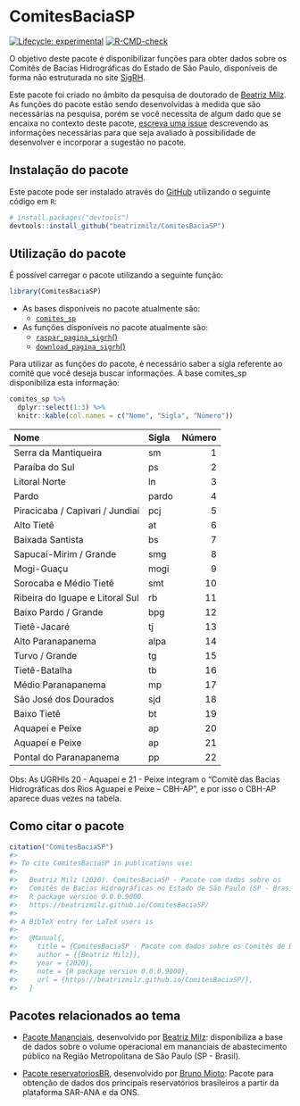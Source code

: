 
<!-- README.md is generated from README.Rmd. Please edit that file -->

# ComitesBaciaSP

<!-- badges: start -->

[![Lifecycle:
experimental](https://img.shields.io/badge/lifecycle-experimental-orange.svg)](https://www.tidyverse.org/lifecycle/#experimental)
[![R-CMD-check](https://github.com/beatrizmilz/ComitesBaciaSP/workflows/R-CMD-check/badge.svg)](https://github.com/beatrizmilz/ComitesBaciaSP/actions)
<!-- badges: end -->

O objetivo deste pacote é disponibilizar funções para obter dados sobre
os Comitês de Bacias Hidrográficas do Estado de São Paulo, disponíveis
de forma não estruturada no site [SigRH](https://sigrh.sp.gov.br/).

Este pacote foi criado no âmbito da pesquisa de doutorado de [Beatriz
Milz](https://beatrizmilz.com). As funções do pacote estão sendo
desenvolvidas à medida que são necessárias na pesquisa, porém se você
necessita de algum dado que se encaixa no contexto deste pacote,
[escreva uma
issue](https://github.com/beatrizmilz/ComitesBaciaSP/issues/new/choose)
descrevendo as informações necessárias para que seja avaliado à
possibilidade de desenvolver e incorporar a sugestão no pacote.

## Instalação do pacote

Este pacote pode ser instalado através do [GitHub](https://github.com/)
utilizando o seguinte código em `R`:

``` r
# install.packages("devtools")
devtools::install_github("beatrizmilz/ComitesBaciaSP")
```

## Utilização do pacote

É possível carregar o pacote utilizando a seguinte função:

``` r
library(ComitesBaciaSP)
```

-   As bases disponíveis no pacote atualmente são:
    -   [`comites_sp`](https://beatrizmilz.github.io/ComitesBaciaSP/reference/comites_sp.html)
-   As funções disponíveis no pacote atualmente são:
    -   [`raspar_pagina_sigrh`()](https://beatrizmilz.github.io/ComitesBaciaSP/reference/raspar_pagina_sigrh.html)
    -   [`download_pagina_sigrh`()](https://beatrizmilz.github.io/ComitesBaciaSP/reference/download_pagina_sigrh.html)

Para utilizar as funções do pacote, é necessário saber a sigla referente
ao comitê que você deseja buscar informações. A base comites_sp
disponibiliza esta informação:

``` r
comites_sp %>%
  dplyr::select(1:3) %>% 
  knitr::kable(col.names = c("Nome", "Sigla", "Número"))
```

| Nome                            | Sigla | Número |
|:--------------------------------|:------|-------:|
| Serra da Mantiqueira            | sm    |      1 |
| Paraíba do Sul                  | ps    |      2 |
| Litoral Norte                   | ln    |      3 |
| Pardo                           | pardo |      4 |
| Piracicaba / Capivari / Jundiaí | pcj   |      5 |
| Alto Tietê                      | at    |      6 |
| Baixada Santista                | bs    |      7 |
| Sapucaí-Mirim / Grande          | smg   |      8 |
| Mogi-Guaçu                      | mogi  |      9 |
| Sorocaba e Médio Tietê          | smt   |     10 |
| Ribeira do Iguape e Litoral Sul | rb    |     11 |
| Baixo Pardo / Grande            | bpg   |     12 |
| Tietê-Jacaré                    | tj    |     13 |
| Alto Paranapanema               | alpa  |     14 |
| Turvo / Grande                  | tg    |     15 |
| Tietê-Batalha                   | tb    |     16 |
| Médio Paranapanema              | mp    |     17 |
| São José dos Dourados           | sjd   |     18 |
| Baixo Tietê                     | bt    |     19 |
| Aquapeí e Peixe                 | ap    |     20 |
| Aquapeí e Peixe                 | ap    |     21 |
| Pontal do Paranapanema          | pp    |     22 |

Obs: As UGRHIs 20 - Aquapeí e 21 - Peixe integram o “Comitê das Bacias
Hidrográficas dos Rios Aguapeí e Peixe – CBH-AP”, e por isso o CBH-AP
aparece duas vezes na tabela.

## Como citar o pacote

``` r
citation("ComitesBaciaSP")
#> 
#> To cite ComitesBaciaSP in publications use:
#> 
#>   Beatriz Milz (2020). ComitesBaciaSP - Pacote com dados sobre os
#>   Comitês de Bacias Hidrográficas no Estado de São Paulo (SP - Brasil).
#>   R package version 0.0.0.9000.
#>   https://beatrizmilz.github.io/ComitesBaciaSP/
#> 
#> A BibTeX entry for LaTeX users is
#> 
#>   @Manual{,
#>     title = {ComitesBaciaSP - Pacote com dados sobre os Comitês de Bacias Hidrográficas no Estado de São Paulo (SP - Brasil)},
#>     author = {{Beatriz Milz}},
#>     year = {2020},
#>     note = {R package version 0.0.0.9000},
#>     url = {https://beatrizmilz.github.io/ComitesBaciaSP/},
#>   }
```

## Pacotes relacionados ao tema

-   [Pacote Mananciais](https://beatrizmilz.github.io/mananciais/),
    desenvolvido por [Beatriz Milz](https://beatrizmilz.com):
    disponibiliza a base de dados sobre o volume operacional em
    mananciais de abastecimento público na Região Metropolitana de São
    Paulo (SP - Brasil).

-   [Pacote
    reservatoriosBR](https://brunomioto.github.io/reservatoriosBR/),
    desenvolvido por [Bruno Mioto](https://www.brunomioto.com.br/):
    Pacote para obtenção de dados dos principais reservatórios
    brasileiros a partir da plataforma SAR-ANA e da ONS.
